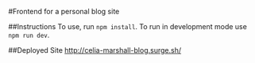 #Frontend for a personal blog site

##Instructions
To use, run `npm install`. 
To run in development mode use `npm run dev`.

##Deployed Site
http://celia-marshall-blog.surge.sh/